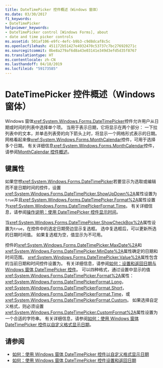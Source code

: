 ```yaml
---
title: DateTimePicker 控件概述（Windows 窗体）
ms.date: 03/30/2017
f1_keywords:
- DateTimePicker
helpviewer_keywords:
- DateTimePicker control [Windows Forms], about
- date and time picker controls
ms.assetid: 501af106-e9fc-4efc-b9b3-c9d8dcaf8c5c
ms.openlocfilehash: 451172b51427e4932470c53737c7bc276920271c
ms.sourcegitcommit: 0be8a279af6d8a43e03141e349d3efd5d35f8767
ms.translationtype: HT
ms.contentlocale: zh-CN
ms.lasthandoff: 04/18/2019
ms.locfileid: "59173585"
---
```

# <a name="datetimepicker-control-overview-windows-forms"></a>DateTimePicker 控件概述（Windows 窗体）
Windows 窗体<xref:System.Windows.Forms.DateTimePicker>控件允许用户从日期或时间的列表中选择单个项。 当用于表示日期，它将显示在两个部分： 一下拉列表中的文本，并单击列表旁的向下箭头上时，将显示一个网格形式表示的日期。 网格看起来像<xref:System.Windows.Forms.MonthCalendar>控件，可用于选择多个日期。 有关详细信息<xref:System.Windows.Forms.MonthCalendar>控件，请参阅[MonthCalendar 控件概述](monthcalendar-control-overview-windows-forms.md)。  
  
## <a name="key-properties"></a>键属性  
 如果您想<xref:System.Windows.Forms.DateTimePicker>若要显示为选取或编辑而不是日期时间的控件，设置<xref:System.Windows.Forms.DateTimePicker.ShowUpDown%2A>属性设置为`true`并且<xref:System.Windows.Forms.DateTimePicker.Format%2A>属性设置为<xref:System.Windows.Forms.DateTimePickerFormat.Time>。 有关详细信息，请参阅[操作说明：使用 DateTimePicker 控件显示时间](how-to-display-time-with-the-datetimepicker-control.md)。  
  
 当<xref:System.Windows.Forms.DateTimePicker.ShowCheckBox%2A>属性设置为`true`，在控件中的选定日期旁边显示复选框。 选中复选框后，可以更新所选的日期时间值。 如果复选框为空，值显示为不可用。  
  
 控件的<xref:System.Windows.Forms.DateTimePicker.MaxDate%2A>和<xref:System.Windows.Forms.DateTimePicker.MinDate%2A>属性确定的日期和时间范围。 <xref:System.Windows.Forms.DateTimePicker.Value%2A>属性包含的当前日期和时间控件设置为。 有关详细信息，请参阅[如何：设置和返回日期与 Windows 窗体 DateTimePicker 控件](how-to-set-and-return-dates-with-the-windows-forms-datetimepicker-control.md)。 可以四种格式，通过设置中显示的值<xref:System.Windows.Forms.DateTimePicker.Format%2A>属性： <xref:System.Windows.Forms.DateTimePickerFormat.Long>， <xref:System.Windows.Forms.DateTimePickerFormat.Short>， <xref:System.Windows.Forms.DateTimePickerFormat.Time>，或<xref:System.Windows.Forms.DateTimePickerFormat.Custom>。 如果选择自定义格式，则必须设置<xref:System.Windows.Forms.DateTimePicker.CustomFormat%2A>属性设置为一个合适的字符串。 有关详细信息，请参阅[如何：使用 Windows 窗体 DateTimePicker 控件以自定义格式显示日期](display-a-date-in-a-custom-format-with-wf-datetimepicker-control.md)。  
  
## <a name="see-also"></a>请参阅

- [如何：使用 Windows 窗体 DateTimePicker 控件以自定义格式显示日期](display-a-date-in-a-custom-format-with-wf-datetimepicker-control.md)
- [如何：使用 Windows 窗体 DateTimePicker 控件设置和返回日期](how-to-set-and-return-dates-with-the-windows-forms-datetimepicker-control.md)
